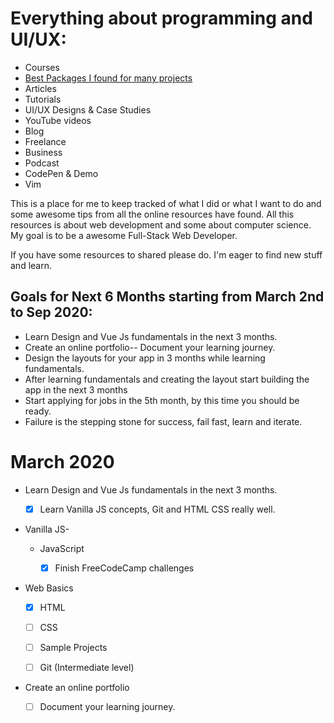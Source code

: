 # Everything about programming and UI/UX:

* Courses
* [Best Packages I found for many projects](https://github.com/Koushith/Activity-Tracker.git)
* Articles
* Tutorials
* UI/UX Designs & Case Studies
* YouTube videos
* Blog
* Freelance
* Business
* Podcast
* CodePen & Demo
* Vim

This is a place for me to keep tracked of what I did or what I want to do and some awesome tips from all the online resources have found. All this resources is about web development and some about computer science. My goal is to be a awesome Full-Stack Web Developer.

If you have some resources to shared please do. I'm eager to find new stuff and learn.

## Goals for Next 6 Months starting from March 2nd to Sep 2020:

* Learn Design and Vue Js fundamentals in the next 3 months.
* Create an online portfolio-- Document your learning journey.
* Design the layouts for your app in 3 months while learning   fundamentals.
* After learning fundamentals and creating the layout start building the app in the next 3 months
* Start applying for jobs in the 5th month, by this time you should be ready.
* Failure is the stepping stone for success, fail fast, learn and iterate.

# March 2020

* Learn Design and Vue Js fundamentals in the next 3 months.
  * [x] Learn Vanilla JS concepts, Git  and HTML CSS really well.

* Vanilla JS-

  * JavaScript

    * [x] Finish FreeCodeCamp challenges

* Web Basics

    * [x] HTML
    * [ ] CSS
    * [ ] Sample Projects
    * [ ] Git (Intermediate level)
   



* Create an online portfolio
  * [ ] Document your learning journey.
